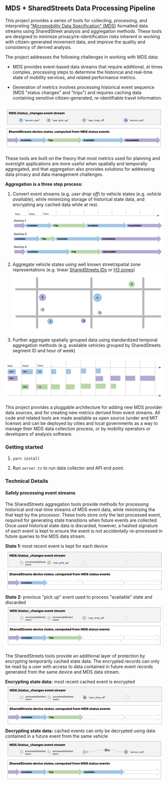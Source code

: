 ## MDS + SharedStreets Data Processing Pipeline

This project provides a series of tools for collecting, processing, and interpreting ["Micromobility Data Specification" (MDS)](https://github.com/CityOfLosAngeles/mobility-data-specification) formatted data streams using SharedStreet analysis and aggregation methods. These tools are designed to minimize privacy/re-identification risks inherent in working with citizen-generated movement data, and improve the quality and consistency of derived analysis. 

The project addresses the following challenges in working with MDS data:

- MDS provides event-based data streams that require additional, at times complex, processing steps to determine the historical and real-time state of mobility services, and related performance metrics.
 
- Generation of metrics involves processing historical event sequence (MDS "status changes" and "trips") and requires caching data containing sensitive citizen-generated, re-identifiable travel information.

![MDS events to device states](docs/images/event_process1.png)

These tools are built on the theory that most metrics used for planning and oversight applications are more useful when spatially and temporally aggregated, and that aggregation also provides solutions for addressing data privacy and data management challenges.

**Aggregation is a three step process:**

1. Convert event streams (e.g. *user drop off*) to vehicle states (e.g. *vehicle available*), while minimizing storage of historical state data, and encrypting any cached data while at rest.
![MDS events to device states](docs/images/event_process6.png)


2. Aggregate vehicle states using well known street/spatial zone representations (e.g. linear [SharedStreets IDs](https://github.com/sharedstreets/sharedstreets-ref-system) or [H3 zones](https://uber.github.io/h3/))
![MDS events to device states](docs/images/event_process8.png)

3. Further aggregate spatially grouped data using standardized temporal aggregation methods (e.g. available vehicles grouped by SharedStreets segment ID and hour of week)

![MDS events to device states](docs/images/event_process7.png)



This project provides a pluggable architecture for adding new MDS provider data sources, and for creating new metrics derived from event streams. All code and related tools are made available as open source (under and MIT license) and can be deployed by cities and local governments as a way to manage their MDS data collection process, or by mobility operators or developers of analysis software.


### Getting started

1. ```yarn install ```

2. Run ```server.ts``` to run data collector and API end point. 


### Technical Details

#### Safely processing event streams

The SharedStreets aggregation tools provide methods for processing historical and real-time streams of MDS event data, while minimizing the that kept by the processor. These tools store only the last processed event, required for generating state transitions when future events are collected. Once used historical state data is discarded, however, a hashed signature of each event is kept to ensure the event is not accidentally  re-processed in future queries to the MDS data stream.

**State 1:** most recent event is kept for each device
![MDS events to device states](docs/images/event_process2.png)
**State 2:** 
previous "pick up" event used to process "available" state and discarded
![MDS events to device states](docs/images/event_process3.png)

The SharedStreets tools provide an additional layer of protection by encrypting temporarily cached state data. The encrypted records can only be read by a user with access to data contained in future event records generated from the same device and MDS data stream.

**Encrypting state data:** most recent cached event is encrypted
![MDS events to device states](docs/images/event_process4.png)
**Decrypting state data:** cached events can only be decrypted using data contained in a future event from the same vehicle
![MDS events to device states](docs/images/event_process5.png) 
